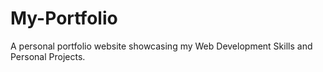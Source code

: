 # My-Portfolio
A personal portfolio website showcasing my Web Development Skills and Personal Projects.
